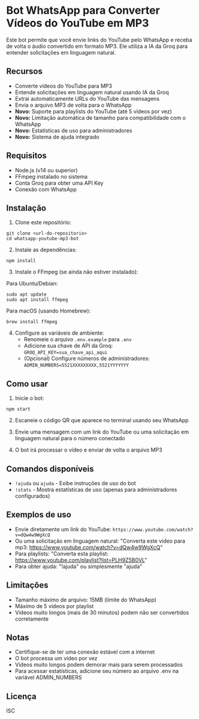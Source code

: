 # Bot WhatsApp para Converter Vídeos do YouTube em MP3

Este bot permite que você envie links do YouTube pelo WhatsApp e receba de volta o áudio convertido em formato MP3. Ele utiliza a IA da Groq para entender solicitações em linguagem natural.

## Recursos

- Converte vídeos do YouTube para MP3
- Entende solicitações em linguagem natural usando IA da Groq
- Extrai automaticamente URLs do YouTube das mensagens
- Envia o arquivo MP3 de volta para o WhatsApp
- **Novo:** Suporte para playlists do YouTube (até 5 vídeos por vez)
- **Novo:** Limitação automática de tamanho para compatibilidade com o WhatsApp
- **Novo:** Estatísticas de uso para administradores
- **Novo:** Sistema de ajuda integrado

## Requisitos

- Node.js (v14 ou superior)
- FFmpeg instalado no sistema
- Conta Groq para obter uma API Key
- Conexão com WhatsApp

## Instalação

1. Clone este repositório:
```
git clone <url-do-repositorio>
cd whatsapp-youtube-mp3-bot
```

2. Instale as dependências:
```
npm install
```

3. Instale o FFmpeg (se ainda não estiver instalado):

Para Ubuntu/Debian:
```
sudo apt update
sudo apt install ffmpeg
```

Para macOS (usando Homebrew):
```
brew install ffmpeg
```

4. Configure as variáveis de ambiente:
   - Renomeie o arquivo `.env.example` para `.env`
   - Adicione sua chave de API da Groq: `GROQ_API_KEY=sua_chave_api_aqui`
   - (Opcional) Configure números de administradores: `ADMIN_NUMBERS=5521XXXXXXXXX,5521YYYYYYY`

## Como usar

1. Inicie o bot:
```
npm start
```

2. Escaneie o código QR que aparece no terminal usando seu WhatsApp

3. Envie uma mensagem com um link do YouTube ou uma solicitação em linguagem natural para o número conectado

4. O bot irá processar o vídeo e enviar de volta o arquivo MP3

## Comandos disponíveis

- `!ajuda` ou `ajuda` - Exibe instruções de uso do bot
- `!stats` - Mostra estatísticas de uso (apenas para administradores configurados)

## Exemplos de uso

- Envie diretamente um link do YouTube: `https://www.youtube.com/watch?v=dQw4w9WgXcQ`
- Ou uma solicitação em linguagem natural: "Converta este vídeo para mp3: https://www.youtube.com/watch?v=dQw4w9WgXcQ"
- Para playlists: "Converta esta playlist: https://www.youtube.com/playlist?list=PLH9Z5B0VL"
- Para obter ajuda: "!ajuda" ou simplesmente "ajuda"

## Limitações

- Tamanho máximo de arquivo: 15MB (limite do WhatsApp)
- Máximo de 5 vídeos por playlist
- Vídeos muito longos (mais de 30 minutos) podem não ser convertidos corretamente

## Notas

- Certifique-se de ter uma conexão estável com a internet
- O bot processa um vídeo por vez
- Vídeos muito longos podem demorar mais para serem processados
- Para acessar estatísticas, adicione seu número ao arquivo .env na variável ADMIN_NUMBERS

## Licença

ISC 